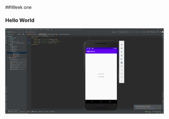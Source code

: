 ##Week one
<h3> Hello World</h3>
<img src="https://github.com/user567890/Mobile_App/blob/master/1.PNG" />
